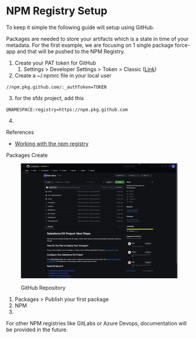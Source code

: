 # NPM Registry Setup

To keep it simple the following guide will setup using GitHub.

Packages are needed to store your artifacts which is a state in time of your metadata.  For the first example, we are focusing on 1 single package force-app and that will be pushed to the NPM Registry.

1. Create your PAT token for GitHub
   1. Settings > Developer Settings > Token > Classic ([Link](https://docs.github.com/en/authentication/keeping-your-account-and-data-secure/managing-your-personal-access-tokens#creating-a-fine-grained-personal-access-token))
2. Create a \~/.npmrc file in your local user

```
//npm.pkg.github.com/:_authToken=TOKEN
```

3. for the sfdx project, add this

```
@NAMESPACE:registry=https://npm.pkg.github.com
```

4.

References

* [Working with the npm registry](https://docs.github.com/en/packages/working-with-a-github-packages-registry/working-with-the-npm-registry)



Packages Create

<figure><img src="../.gitbook/assets/image (1).png" alt=""><figcaption><p>GitHub Repository</p></figcaption></figure>

1. Packages > Publish your first package
2. NPM
3.

For other NPM registries like GitLabs or Azure Devops, documentation will be provided in the future.


